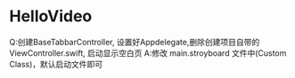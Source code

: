 # HelloVideo

Q:创建BaseTabbarController, 设置好Appdelegate,删除创建项目自带的ViewController.swift, 启动显示空白页
A:修改 main.stroyboard 文件中(Custom Class)，默认启动文件即可


